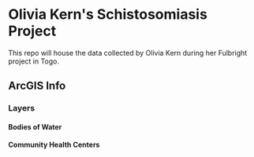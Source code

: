 # Olivia Kern's Schistosomiasis Project

This repo will house the data collected by Olivia Kern during her Fulbright project in Togo.

## ArcGIS Info

### Layers

#### Bodies of Water

#### Community Health Centers
